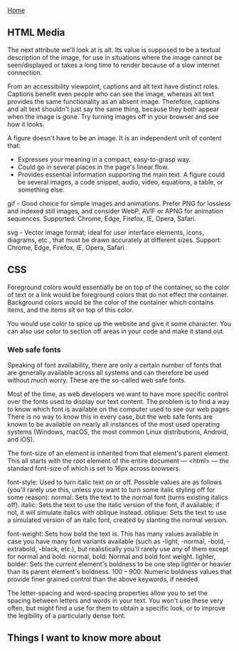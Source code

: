 [Home](../README.md)

## HTML Media

The next attribute we'll look at is alt. Its value is supposed to be a textual description of the image, for use in situations where the image cannot be seen/displayed or takes a long time to render because of a slow internet connection.

From an accessibility viewpoint, captions and alt text have distinct roles. Captions benefit even people who can see the image, whereas alt text provides the same functionality as an absent image. Therefore, captions and alt text shouldn't just say the same thing, because they both appear when the image is gone. Try turning images off in your browser and see how it looks.

A figure doesn't have to be an image. It is an independent unit of content that:

- Expresses your meaning in a compact, easy-to-grasp way.
- Could go in several places in the page's linear flow.
- Provides essential information supporting the main text.
A figure could be several images, a code snippet, audio, video, equations, a table, or something else.

gif - Good choice for simple images and animations. Prefer PNG for lossless and indexed still images, and consider WebP, AVIF or APNG for animation sequences.
Supported: Chrome, Edge, Firefox, IE, Opera, Safari.

svg - Vector image format; ideal for user interface elements, icons, diagrams, etc., that must be drawn accurately at different sizes.
Support: Chrome, Edge, Firefox, IE, Opera, Safari.

## CSS

Foreground colors would essentially be on top of the container, so the color of text or a link would be foreground colors that do not effect the container. Background colors would be the color of the container which contains items, and the items sit on top of this color.

You would use color to spice up the website and give it some character. You can also use color to section off areas in your code and make it stand out.

### Web safe fonts

Speaking of font availability, there are only a certain number of fonts that are generally available across all systems and can therefore be used without much worry. These are the so-called web safe fonts.

Most of the time, as web developers we want to have more specific control over the fonts used to display our text content. The problem is to find a way to know which font is available on the computer used to see our web pages. There is no way to know this in every case, but the web safe fonts are known to be available on nearly all instances of the most used operating systems (Windows, macOS, the most common Linux distributions, Android, and iOS).

The font-size of an element is inherited from that element's parent element. This all starts with the root element of the entire document — \<html> — the standard font-size of which is set to 16px across browsers.

font-style: Used to turn italic text on or off. Possible values are as follows (you'll rarely use this, unless you want to turn some italic styling off for some reason):
normal: Sets the text to the normal font (turns existing italics off).
italic: Sets the text to use the italic version of the font, if available; if not, it will simulate italics with oblique instead.
oblique: Sets the text to use a simulated version of an italic font, created by slanting the normal version.

font-weight: Sets how bold the text is. This has many values available in case you have many font variants available (such as -light, -normal, -bold, -extrabold, -black, etc.), but realistically you'll rarely use any of them except for normal and bold:
normal, bold: Normal and bold font weight.
lighter, bolder: Sets the current element's boldness to be one step lighter or heavier than its parent element's boldness.
100 – 900: Numeric boldness values that provide finer grained control than the above keywords, if needed.

The letter-spacing and word-spacing properties allow you to set the spacing between letters and words in your text. You won't use these very often, but might find a use for them to obtain a specific look, or to improve the legibility of a particularly dense font.

## Things I want to know more about
